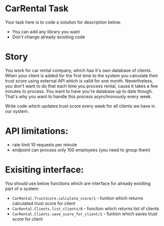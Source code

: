 # CarRental Task

Your task here is to code a solution for description below.

- You can add any library you want
- Don't change already exisiting code

# Story

You work for car rental company, which has it's own database of clients. When your client is added for the first time to the system you calculate their trust score using external API which is valid for one month. Nevertheless, you don't want to do that each time you process rental, cause it takes a few minutes to process. You want to have you're database up to date though. That's why you want to handle this process asynchronously every week.

Write code which updates trust score every week for all clients we have in our system.

# API limitations:

- rate limit 10 requests per minute
- endpoint can process only 100 employees (you need to group them)

# Exisiting interface:

You should use below functions which are interface for already exisiting part of a system:

- `CarRental.TrustScore.calculate_score/1` - funtion which returns calculated trust score for client
- `CarRental.Clients.list_clients/0` - function which returns list of clients
- `CarRental.Clients.save_score_for_client/1` - funtion which saves trust score for client
